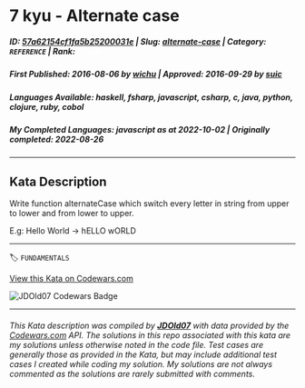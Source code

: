 # 7 kyu - Alternate case

##### **ID**: [57a62154cf1fa5b25200031e](https://www.codewars.com/kata/57a62154cf1fa5b25200031e) | **Slug**: [alternate-case](https://www.codewars.com/kata/57a62154cf1fa5b25200031e) | **Category**: `REFERENCE` | **Rank**: <span style="color:white">7 kyu</span>

##### **First Published**: 2016-08-06 ***by*** [wichu](https://www.codewars.com/users/wichu) | **Approved**: 2016-09-29 ***by*** [suic](https://www.codewars.com/users/suic)

##### **Languages Available**: haskell, fsharp, javascript, csharp, c, java, python, clojure, ruby, cobol

##### **My Completed Languages**: javascript ***as at*** 2022-10-02 | **Originally completed**: 2022-08-26

---

## Kata Description


Write function alternateCase which switch every letter in string from upper to lower and from lower to upper.

E.g: Hello World -> hELLO wORLD

---


🏷 `FUNDAMENTALS`


[View this Kata on Codewars.com](https://www.codewars.com/kata/57a62154cf1fa5b25200031e)

![](https://www.codewars.com/users/jdold07/badges/large "JDOld07 Codewars Badge")

---

###### *This Kata description was compiled by [**JDOld07**](https://tpstech.dev) with data provided by the [Codewars.com](https://www.codewars.com) API.  The solutions in this repo associated with this kata are my solutions unless otherwise noted in the code file.  Test cases are generally those as provided in the Kata, but may include additional test cases I created while coding my solution.  My solutions are not always commented as the solutions are rarely submitted with comments.*
